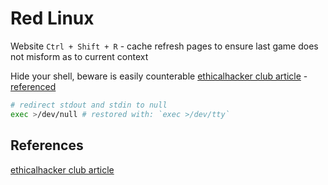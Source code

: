 # Red Linux

Website 
`Ctrl + Shift + R` - cache refresh pages to ensure last game does not misform as to current context


Hide your shell, beware is easily counterable [ethicalhacker club article](https://ethicalhackers.club/hack-the-box-battlegrounds-cyber-mayhem-attack-defense-review-strategies-tips-and-tricks/) - [referenced](https://askubuntu.com/questions/859501/how-to-hide-all-command-output-with-zsh-and-bash/860230#860230)
```bash
# redirect stdout and stdin to null 
exec >/dev/null # restored with: `exec >/dev/tty`
```




## References

[ethicalhacker club article](https://ethicalhackers.club/hack-the-box-battlegrounds-cyber-mayhem-attack-defense-review-strategies-tips-and-tricks/)